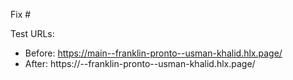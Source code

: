 Fix #<gh-issue-id>

Test URLs:
- Before: https://main--franklin-pronto--usman-khalid.hlx.page/
- After: https://<branch>--franklin-pronto--usman-khalid.hlx.page/

